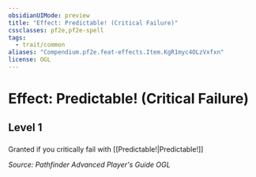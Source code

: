 ```yaml
---
obsidianUIMode: preview
title: "Effect: Predictable! (Critical Failure)"
cssclasses: pf2e,pf2e-spell
tags:
  - trait/common
aliases: "Compendium.pf2e.feat-effects.Item.KgR1myc4OLzVxfxn"
license: OGL
---
```

# Effect: Predictable! (Critical Failure)
## Level 1
### 






Granted if you critically fail with [[Predictable!|Predictable!]]

*Source: Pathfinder Advanced Player's Guide*
*OGL*
